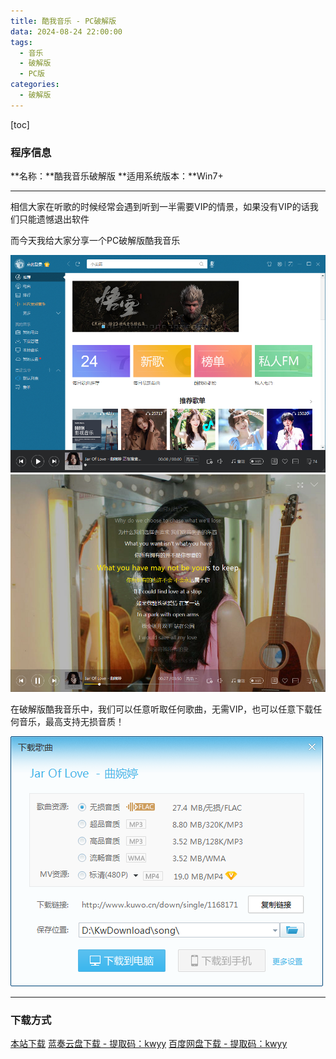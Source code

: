 ```yaml
---
title: 酷我音乐 - PC破解版
data: 2024-08-24 22:00:00
tags:
  - 音乐
  - 破解版
  - PC版
categories:
  - 破解版
---
```


[toc]

### 程序信息

**名称：**酷我音乐破解版
**适用系统版本：**Win7+

---

相信大家在听歌的时候经常会遇到听到一半需要VIP的情景，如果没有VIP的话我们只能遗憾退出软件

而今天我给大家分享一个PC破解版酷我音乐

![程序截图 - 1](../images/kwmusic/1.png)
![程序截图 - 2](../images/kwmusic/2.png)

在破解版酷我音乐中，我们可以任意听取任何歌曲，无需VIP，也可以任意下载任何音乐，最高支持无损音质！

![程序截图 - 3](../images/kwmusic/3.png)

---

### 下载方式

[本站下载](https://hub.tplus.eu.org/Niomaor/dlfiles/raw/master/酷我音乐PC破解版.7z)
[蓝奏云盘下载 - 提取码：kwyy](https://www.lanzouj.com/ikCvh28b0n2h)
[百度网盘下载 - 提取码：kwyy](https://pan.baidu.com/s/1XwVAFAFqSvUBPJMwHzm3OQ?pwd=kwyy)